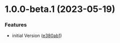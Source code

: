 # 1.0.0-beta.1 (2023-05-19)


### Features

* initial Version ([e380ab1](https://github.com/DIGITALLNature/DigitallAssemblyPower/commit/e380ab157913046f8d29c940e01aad55e12b4de9))

